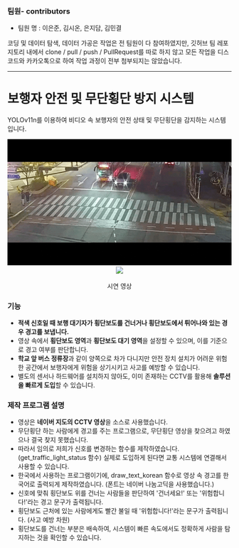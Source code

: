 ### 팀원- contributors
- 팀원 명 : 이은준, 김시온, 은지담, 김민결

코딩 및 데이터 탐색, 데이터 가공은 작업은 전 팀원이 다 참여하였지만, 깃허브 팀 레포지토리 내에서 clone / pull / push / PullRequest를 따로 하지 않고 모든 작업을 디스코드와 카카오톡으로 하여 작업 과정이 전부 첨부되지는 않았습니다.

---

# 보행자 안전 및 무단횡단 방지 시스템
YOLOv11n를 이용하여 비디오 속 보행자의 안전 상태 및 무단횡단을 감지하는 시스템입니다.

<div align="center">
<img src="./Original.gif">
<img src="./Result.gif">
<p>시연 영상</p>
</div>

### 기능

- **적색 신호일 때 보행 대기자가 횡단보도를 건너거나 횡단보도에서 튀어나와 있는 경우 경고를 보냅니다.**
- 영상 속에서 **횡단보도 영역**과 **횡단보도 대기 영역**을 설정할 수 있으며, 이를 기준으로 경고 여부를 판단합니다.
- **학교 앞 버스 정류장**과 같이 양쪽으로 차가 다니지만 안전 장치 설치가 어려운 위험한 공간에서 보행자에게 위험을 상기시키고 사고를 예방할 수 있습니다.
- 별도의 센서나 하드웨어를 설치하지 않아도, 이미 존재하는 CCTV를 활용해 **솔루션을 빠르게 도입**할 수 있습니다.

### 제작 프로그램 설명
- 영상은 **네이버 지도의 CCTV 영상**을 소스로 사용했습니다.
- 무단횡단 하는 사람에게 경고를 주는 프로그램으로, 무단횡단 영상을 찾으려고 하였으나 결국 찾지 못했습니다.
- 따라서 임의로 저희가 신호를 변경하는 함수를 제작하였습니다. (get_traffic_light_status 함수) 실제로 도입하게 된다면 교통 시스템에 연결해서 사용할 수 있습니다.
- 한국에서 사용하는 프로그램이기에, draw_text_korean 함수로 영상 속 경고를 한국어로 출력되게 제작하였습니다. (폰트는 네이버 나눔고딕을 사용했습니다.)
- 신호에 맞춰 횡단보도 위를 건너는 사람들을 판단하여 '건너세요!' 또는 '위험합니다!'라는 경고 문구가 출력됩니다.
- 횡단보도 근처에 있는 사람에게도 빨간 불일 때 '위험합니다!'라는 문구가 출력됩니다. (사고 예방 차원)
- 횡단보도를 건너는 부분은 배속하여, 시스템이 빠른 속도에서도 정확하게 사람을 탐지하는 것을 확인할 수 있습니다.
